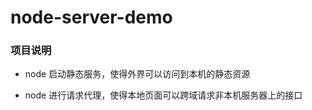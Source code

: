 # node-server-demo

### 项目说明

- node 启动静态服务，使得外界可以访问到本机的静态资源

- node 进行请求代理，使得本地页面可以跨域请求非本机服务器上的接口


